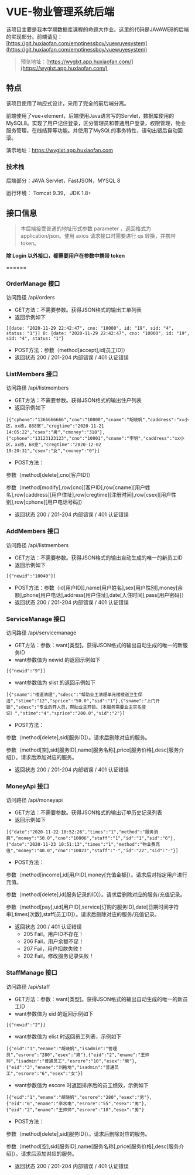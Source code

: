 # VUE-物业管理系统后端

该项目主要是我本学期数据库课程的命题大作业。这里的代码是JAVAWEB的后端的实现部分。前端请见：[https://git.huxiaofan.com/emptinessboy/vuewuyesystem](https://git.huxiaofan.com/emptinessboy/vuewuyesystem)

> 预览地址：[https://wyglxt.app.huxiaofan.com/](https://wyglxt.app.huxiaofan.com/)

## 特点

该项目使用了响应式设计，采用了完全的前后端分离。

前端使用了vue+element，后端使用Java语言写的Servlet，数据库使用的MySQL8。实现了用户记住登录，区分管理员和普通用户登录，权限管理，物业服务管理，在线结算等功能。并使用了MySQL的事务特性，语句出错后自动回滚。

演示地址：https://wyglxt.app.huxiaofan.com

### 技术栈

后端部分：JAVA Servlet，FastJSON，MYSQL 8

运行环境： Tomcat 9.39， JDK 1.8+

## 接口信息

> 本后端接受普通的地址形式参数 parameter ，返回格式为 application/json。使用 axios 请求接口时需要进行 qs 转换，并携带 token。

**除 Login 以外接口，都需要用户在参数中携带 token**

======

### OrderManage 接口

访问路径 /api/orders

- GET方法：不需要参数。获得JSON格式的输出工单列表
- 返回示例如下

`[{date: "2020-11-29 22:42:47", cno: "10000", id: "19", sid: "4", status: "1"}]
0: {date: "2020-11-29 22:42:47", cno: "10000", id: "19", sid: "4", status: "1"}`

- POST方法：参数（method[accept],id[员工ID]）
- 返回状态 200 / 201-204 内部错误 / 401 认证错误

### ListMembers 接口

访问路径 /api/listmembers

- GET方法：不需要参数。获得JSON格式的输出住户列表
- 返回示例如下

`[{"cphone":"1366666666","cno":"10000","cname":"胡晓帆","caddress":"xx小区，xx栋，888室","cregtime":"2020-11-21 14:05:22","csex":"男","cmoney":"318"},{"cphone":"13123123123","cno":"10001","cname":"李明","caddress":"xx小区，xx栋，68室","cregtime":"2020-12-02 19:20:31","csex":"女","cmoney":"0"}]`

- POST方法：

参数（method[delete],cno[客户ID]）

参数（method[modify],row[cno][客户ID],row[cname][用户姓名],row[caddress][用户住址],row[cregtime][注册时间],row[csex][用户性别],row[cphone][用户电话号码]）

- 返回状态 200 / 201-204 内部错误 / 401 认证错误

### AddMembers 接口

访问路径 /api/listmembers

- GET方法：不需要参数。获得JSON格式的输出自动生成的唯一的新员工ID
- 返回示例如下

`[{"newid":"10040"}]`

- POST方法：参数（id[用户ID]],name[用户姓名],sex[用户性别],money[余额],phone[用户电话],address[用户住址],date[入住时间],pass[用户密码]）
- 返回状态 200 / 201-204 内部错误 / 401 认证错误

### ServiceManage 接口

访问路径 /api/servicemanage

- GET方法：参数：want[类型]。获得JSON格式的输出自动生成的唯一的新服务ID
- want参数值为 newid 的返回示例如下

`[{"newid":"9"}]`

- want参数值为 slist 的返回示例如下

`[{"sname":"楼道清理","sdesc":"帮助业主清理单元楼楼道卫生保洁","stime":"12","sprice":"50.0","sid":"1"},{"sname":"上门开锁","sdesc":"专业的开人员，帮助业主开锁。（本服务需要业主实名登记）","stime":"4","sprice":"200.0","sid":"2"}]`

- POST方法：

参数（method[delete],sid[服务ID]）。请求后删除对应的服务。

参数（method[空],sid[服务ID],name[服务名称],price[服务价格],desc[服务介绍]）。请求后添加对应的服务。

- 返回状态 200 / 201-204 内部错误 / 401 认证错误

### MoneyApi 接口

访问路径 /api/moneyapi

- GET方法：不需要参数。获得JSON格式的输出订单历史记录列表
- 返回示例如下

`[{"date":"2020-11-22 10:52:26","times":"1","method":"服务消费","money":"50.0","cno":"10006","staff":"1","id":"1","sid":"6"},{"date":"2020-11-23 10:51:13","times":"1","method":"物业费充值","money":"40.0","cno":"10023","staff":"-","id":"22","sid":"-"}]`

- POST方法：

参数（method[income],id[用户ID],money[充值金额]）。请求后对指定用户进行充值。

参数（method[delete],id[服务记录的ID]）。请求后删除对应的服务/充值记录。

参数（method[pay],uid[用户ID],service[订购的服务ID],date[日期时间字符串],times[次数],staff[员工ID]）。请求后删除对应的服务/充值记录。

- 返回状态 200 / 401 认证错误
   - 205 Fail，用户ID不存在！
   - 206 Fail，用户余额不足！
   - 207 Fail，用户扣款失败！
   - 202 Fail，修改服务记录失败！

### StaffManage 接口

访问路径 /api/staff

- GET方法：参数：want[类型]。获得JSON格式的输出自动生成的唯一的新员工ID
- want参数值为 eid 的返回示例如下

`[{"newid":"2"}]`

- want参数值为 elist 时返回员工列表，示例如下

`[{"eid":"1","ename":"胡晓帆","isadmin":"管理员","esrore":"280","esex":"男"},{"eid":"2","ename":"王帅帅","isadmin":"普通员工","esrore":"10","esex":"男"},{"eid":"3","ename":"刘拖地","isadmin":"普通员工","esrore":"6","esex":"女"}]`

- want参数值为 escore 时返回排序后的员工绩效，示例如下

`[{"eid":"1","ename":"胡晓帆","esrore":"280","esex":"男"},{"eid":"6","ename":"李水电","esrore":"55","esex":"男"},{"eid":"2","ename":"王帅帅","esrore":"10","esex":"男"}`

- POST方法：

参数（method[delete],sid[服务ID]）。请求后删除对应的服务。

参数（method[空],sid[服务ID],name[服务名称],price[服务价格],desc[服务介绍]）。请求后添加对应的服务。

- 返回状态 200 / 201-204 内部错误 / 401 认证错误

